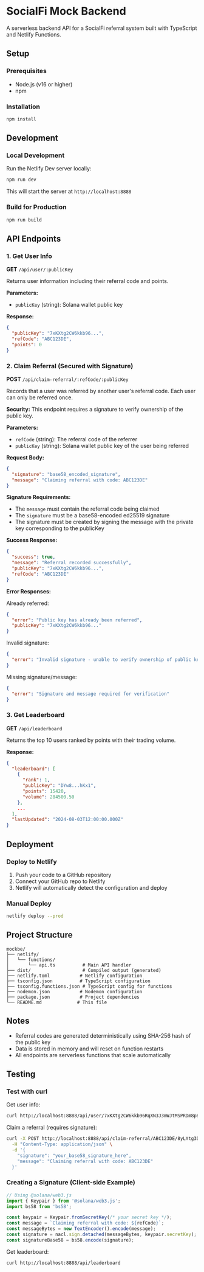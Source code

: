 # SocialFi Mock Backend

A serverless backend API for a SocialFi referral system built with TypeScript and Netlify Functions.

## Setup

### Prerequisites
- Node.js (v16 or higher)
- npm

### Installation
```bash
npm install
```

## Development

### Local Development
Run the Netlify Dev server locally:
```bash
npm run dev
```
This will start the server at `http://localhost:8888`

### Build for Production
```bash
npm run build
```

## API Endpoints

### 1. Get User Info
**GET** `/api/user/:publicKey`

Returns user information including their referral code and points.

**Parameters:**
- `publicKey` (string): Solana wallet public key

**Response:**
```json
{
  "publicKey": "7xKXtg2CW6kkb96...",
  "refCode": "ABC123DE",
  "points": 0
}
```

### 2. Claim Referral (Secured with Signature)
**POST** `/api/claim-referral/:refCode/:publicKey`

Records that a user was referred by another user's referral code. Each user can only be referred once.

**Security:** This endpoint requires a signature to verify ownership of the public key.

**Parameters:**
- `refCode` (string): The referral code of the referrer
- `publicKey` (string): Solana wallet public key of the user being referred

**Request Body:**
```json
{
  "signature": "base58_encoded_signature",
  "message": "Claiming referral with code: ABC123DE"
}
```

**Signature Requirements:**
- The `message` must contain the referral code being claimed
- The `signature` must be a base58-encoded ed25519 signature
- The signature must be created by signing the message with the private key corresponding to the publicKey

**Success Response:**
```json
{
  "success": true,
  "message": "Referral recorded successfully",
  "publicKey": "7xKXtg2CW6kkb96...",
  "refCode": "ABC123DE"
}
```

**Error Responses:**

Already referred:
```json
{
  "error": "Public key has already been referred",
  "publicKey": "7xKXtg2CW6kkb96..."
}
```

Invalid signature:
```json
{
  "error": "Invalid signature - unable to verify ownership of public key"
}
```

Missing signature/message:
```json
{
  "error": "Signature and message required for verification"
}
```

### 3. Get Leaderboard
**GET** `/api/leaderboard`

Returns the top 10 users ranked by points with their trading volume.

**Response:**
```json
{
  "leaderboard": [
    {
      "rank": 1,
      "publicKey": "DYw8...hKx1",
      "points": 15420,
      "volume": 284500.50
    },
    ...
  ],
  "lastUpdated": "2024-08-03T12:00:00.000Z"
}
```

## Deployment

### Deploy to Netlify

1. Push your code to a GitHub repository
2. Connect your GitHub repo to Netlify
3. Netlify will automatically detect the configuration and deploy

### Manual Deploy
```bash
netlify deploy --prod
```

## Project Structure

```
mockbe/
├── netlify/
│   └── functions/
│       └── api.ts          # Main API handler
├── dist/                   # Compiled output (generated)
├── netlify.toml           # Netlify configuration
├── tsconfig.json          # TypeScript configuration
├── tsconfig.functions.json # TypeScript config for functions
├── nodemon.json           # Nodemon configuration
├── package.json           # Project dependencies
└── README.md             # This file
```

## Notes

- Referral codes are generated deterministically using SHA-256 hash of the public key
- Data is stored in memory and will reset on function restarts
- All endpoints are serverless functions that scale automatically

## Testing

### Test with curl

Get user info:
```bash
curl http://localhost:8888/api/user/7xKXtg2CW6kkb96RqXN3J3mWJtMSPRDm8p8gKkPyVUZZ
```

Claim a referral (requires signature):
```bash
curl -X POST http://localhost:8888/api/claim-referral/ABC123DE/8yLYtg3DX7llc97SrYO4K4nXKuNTQSEn9q9hLlQzWVaA \
  -H "Content-Type: application/json" \
  -d '{
    "signature": "your_base58_signature_here",
    "message": "Claiming referral with code: ABC123DE"
  }'
```

### Creating a Signature (Client-side Example)

```javascript
// Using @solana/web3.js
import { Keypair } from '@solana/web3.js';
import bs58 from 'bs58';

const keypair = Keypair.fromSecretKey(/* your secret key */);
const message = `Claiming referral with code: ${refCode}`;
const messageBytes = new TextEncoder().encode(message);
const signature = nacl.sign.detached(messageBytes, keypair.secretKey);
const signatureBase58 = bs58.encode(signature);
```

Get leaderboard:
```bash
curl http://localhost:8888/api/leaderboard
```
